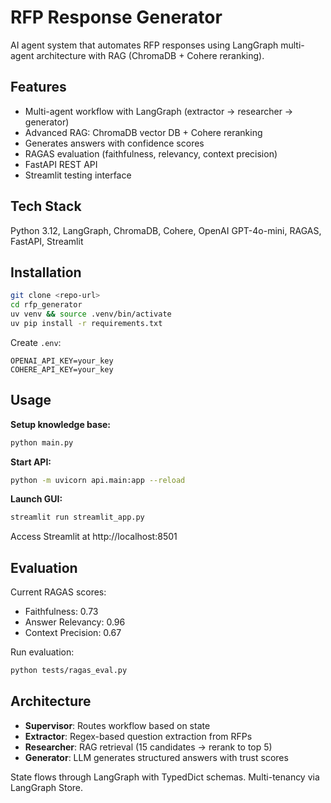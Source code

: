 # RFP Response Generator

AI agent system that automates RFP responses using LangGraph multi-agent architecture with RAG (ChromaDB + Cohere reranking).

## Features

- Multi-agent workflow with LangGraph (extractor → researcher → generator)
- Advanced RAG: ChromaDB vector DB + Cohere reranking
- Generates answers with confidence scores
- RAGAS evaluation (faithfulness, relevancy, context precision)
- FastAPI REST API
- Streamlit testing interface

## Tech Stack

Python 3.12, LangGraph, ChromaDB, Cohere, OpenAI GPT-4o-mini, RAGAS, FastAPI, Streamlit

## Installation

```bash
git clone <repo-url>
cd rfp_generator
uv venv && source .venv/bin/activate
uv pip install -r requirements.txt
```

Create `.env`:
```
OPENAI_API_KEY=your_key
COHERE_API_KEY=your_key
```

## Usage

**Setup knowledge base:**
```bash
python main.py
```

**Start API:**
```bash
python -m uvicorn api.main:app --reload
```

**Launch GUI:**
```bash
streamlit run streamlit_app.py
```

Access Streamlit at http://localhost:8501

## Evaluation

Current RAGAS scores:
- Faithfulness: 0.73
- Answer Relevancy: 0.96
- Context Precision: 0.67

Run evaluation:
```bash
python tests/ragas_eval.py
```

## Architecture

- **Supervisor**: Routes workflow based on state
- **Extractor**: Regex-based question extraction from RFPs
- **Researcher**: RAG retrieval (15 candidates → rerank to top 5)
- **Generator**: LLM generates structured answers with trust scores

State flows through LangGraph with TypedDict schemas. Multi-tenancy via LangGraph Store.
